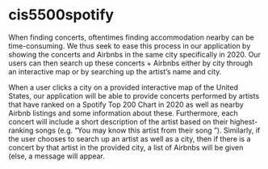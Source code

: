 # cis5500spotify

When finding concerts, oftentimes finding accommodation nearby can be time-consuming. We thus seek to ease this process in our application by showing the concerts and Airbnbs in the same city specifically in 2020. Our users can then search up these concerts + Airbnbs either by city through an interactive map or by searching up the artist’s name and city.

When a user clicks a city on a provided interactive map of the United States, our application will be able to provide concerts performed by artists that have ranked on a Spotify Top 200 Chart in 2020 as well as nearby Airbnb listings and some information about these. Furthermore, each concert will include a short description of the artist based on their highest-ranking songs (e.g. “You may know this artist from their song <insert song here>”). Similarly, if the user chooses to search up an artist as well as a city, then if there is a concert by that artist in the provided city, a list of Airbnbs will be given (else, a message will appear.
